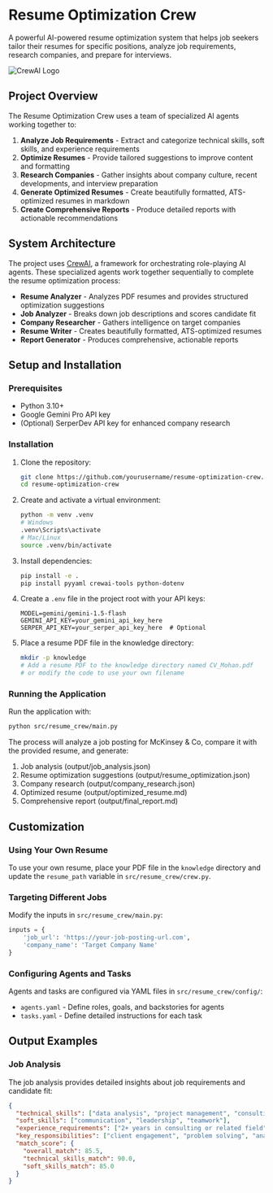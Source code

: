 # Resume Optimization Crew

A powerful AI-powered resume optimization system that helps job seekers tailor their resumes for specific positions, analyze job requirements, research companies, and prepare for interviews.

![CrewAI Logo](docs/crewai_logo.svg)

## Project Overview

The Resume Optimization Crew uses a team of specialized AI agents working together to:

1. **Analyze Job Requirements** - Extract and categorize technical skills, soft skills, and experience requirements
2. **Optimize Resumes** - Provide tailored suggestions to improve content and formatting
3. **Research Companies** - Gather insights about company culture, recent developments, and interview preparation
4. **Generate Optimized Resumes** - Create beautifully formatted, ATS-optimized resumes in markdown
5. **Create Comprehensive Reports** - Produce detailed reports with actionable recommendations

## System Architecture


The project uses [CrewAI](https://github.com/crewai/crewai), a framework for orchestrating role-playing AI agents. These specialized agents work together sequentially to complete the resume optimization process:

- **Resume Analyzer** - Analyzes PDF resumes and provides structured optimization suggestions
- **Job Analyzer** - Breaks down job descriptions and scores candidate fit
- **Company Researcher** - Gathers intelligence on target companies
- **Resume Writer** - Creates beautifully formatted, ATS-optimized resumes
- **Report Generator** - Produces comprehensive, actionable reports

## Setup and Installation

### Prerequisites

- Python 3.10+ 
- Google Gemini Pro API key 
- (Optional) SerperDev API key for enhanced company research

### Installation

1. Clone the repository:
   ```bash
   git clone https://github.com/yourusername/resume-optimization-crew.git
   cd resume-optimization-crew
   ```

2. Create and activate a virtual environment:
   ```bash
   python -m venv .venv
   # Windows
   .venv\Scripts\activate
   # Mac/Linux
   source .venv/bin/activate
   ```

3. Install dependencies:
   ```bash
   pip install -e .
   pip install pyyaml crewai-tools python-dotenv
   ```

4. Create a `.env` file in the project root with your API keys:
   ```
   MODEL=gemini/gemini-1.5-flash
   GEMINI_API_KEY=your_gemini_api_key_here
   SERPER_API_KEY=your_serper_api_key_here  # Optional
   ```

5. Place a resume PDF file in the knowledge directory:
   ```bash
   mkdir -p knowledge
   # Add a resume PDF to the knowledge directory named CV_Mohan.pdf
   # or modify the code to use your own filename
   ```

### Running the Application

Run the application with:

```bash
python src/resume_crew/main.py
```

The process will analyze a job posting for McKinsey & Co, compare it with the provided resume, and generate:

1. Job analysis (output/job_analysis.json)
2. Resume optimization suggestions (output/resume_optimization.json)
3. Company research (output/company_research.json)
4. Optimized resume (output/optimized_resume.md)
5. Comprehensive report (output/final_report.md)

## Customization

### Using Your Own Resume

To use your own resume, place your PDF file in the `knowledge` directory and update the `resume_path` variable in `src/resume_crew/crew.py`.

### Targeting Different Jobs

Modify the inputs in `src/resume_crew/main.py`:

```python
inputs = {
    'job_url': 'https://your-job-posting-url.com',
    'company_name': 'Target Company Name'
}
```

### Configuring Agents and Tasks

Agents and tasks are configured via YAML files in `src/resume_crew/config/`:

- `agents.yaml` - Define roles, goals, and backstories for agents
- `tasks.yaml` - Define detailed instructions for each task

## Output Examples

### Job Analysis

The job analysis provides detailed insights about job requirements and candidate fit:

```json
{
  "technical_skills": ["data analysis", "project management", "consulting"],
  "soft_skills": ["communication", "leadership", "teamwork"],
  "experience_requirements": ["2+ years in consulting or related field"],
  "key_responsibilities": ["client engagement", "problem solving", "analysis"],
  "match_score": {
    "overall_match": 85.5,
    "technical_skills_match": 90.0,
    "soft_skills_match": 85.0
  }
}
```

